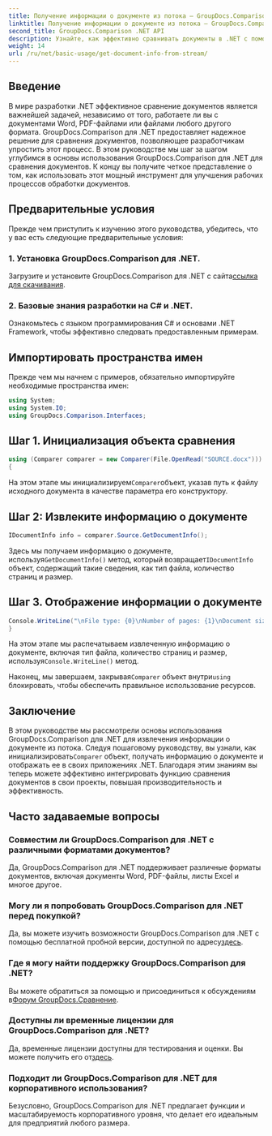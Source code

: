 ```yaml
---
title: Получение информации о документе из потока — GroupDocs.Comparison для .NET
linktitle: Получение информации о документе из потока — GroupDocs.Comparison для .NET
second_title: GroupDocs.Comparison .NET API
description: Узнайте, как эффективно сравнивать документы в .NET с помощью GroupDocs.Comparison, что позволяет легко оптимизировать рабочие процессы обработки документов.
weight: 14
url: /ru/net/basic-usage/get-document-info-from-stream/
---
```

## Введение
В мире разработки .NET эффективное сравнение документов является важнейшей задачей, независимо от того, работаете ли вы с документами Word, PDF-файлами или файлами любого другого формата. GroupDocs.Comparison для .NET предоставляет надежное решение для сравнения документов, позволяющее разработчикам упростить этот процесс. В этом руководстве мы шаг за шагом углубимся в основы использования GroupDocs.Comparison для .NET для сравнения документов. К концу вы получите четкое представление о том, как использовать этот мощный инструмент для улучшения рабочих процессов обработки документов.
## Предварительные условия
Прежде чем приступить к изучению этого руководства, убедитесь, что у вас есть следующие предварительные условия:
### 1. Установка GroupDocs.Comparison для .NET.
 Загрузите и установите GroupDocs.Comparison для .NET с сайта[ссылка для скачивания](https://releases.groupdocs.com/comparison/net/).
### 2. Базовые знания разработки на C# и .NET.
Ознакомьтесь с языком программирования C# и основами .NET Framework, чтобы эффективно следовать предоставленным примерам.

## Импортировать пространства имен
Прежде чем мы начнем с примеров, обязательно импортируйте необходимые пространства имен:
```csharp
using System;
using System.IO;
using GroupDocs.Comparison.Interfaces;
```

## Шаг 1. Инициализация объекта сравнения
```csharp
using (Comparer comparer = new Comparer(File.OpenRead("SOURCE.docx")))
{
```
 На этом этапе мы инициализируем`Comparer`объект, указав путь к файлу исходного документа в качестве параметра его конструктору.
## Шаг 2: Извлеките информацию о документе
```csharp
IDocumentInfo info = comparer.Source.GetDocumentInfo();
```
 Здесь мы получаем информацию о документе, используя`GetDocumentInfo()` метод, который возвращает`IDocumentInfo` объект, содержащий такие сведения, как тип файла, количество страниц и размер.
## Шаг 3. Отображение информации о документе
```csharp
Console.WriteLine("\nFile type: {0}\nNumber of pages: {1}\nDocument size: {2} bytes", info.FileType, info.PageCount, info.Size);
}
```
 На этом этапе мы распечатываем извлеченную информацию о документе, включая тип файла, количество страниц и размер, используя`Console.WriteLine()` метод.

 Наконец, мы завершаем, закрывая`Comparer` объект внутри`using` блокировать, чтобы обеспечить правильное использование ресурсов.

## Заключение
 В этом руководстве мы рассмотрели основы использования GroupDocs.Comparison для .NET для извлечения информации о документе из потока. Следуя пошаговому руководству, вы узнали, как инициализировать`Comparer` объект, получать информацию о документе и отображать ее в своих приложениях .NET. Благодаря этим знаниям вы теперь можете эффективно интегрировать функцию сравнения документов в свои проекты, повышая производительность и эффективность.
## Часто задаваемые вопросы
### Совместим ли GroupDocs.Comparison для .NET с различными форматами документов?
Да, GroupDocs.Comparison для .NET поддерживает различные форматы документов, включая документы Word, PDF-файлы, листы Excel и многое другое.
### Могу ли я попробовать GroupDocs.Comparison для .NET перед покупкой?
 Да, вы можете изучить возможности GroupDocs.Comparison для .NET с помощью бесплатной пробной версии, доступной по адресу[здесь](https://releases.groupdocs.com/).
### Где я могу найти поддержку GroupDocs.Comparison для .NET?
 Вы можете обратиться за помощью и присоединиться к обсуждениям в[Форум GroupDocs.Сравнение](https://forum.groupdocs.com/c/comparison/12).
### Доступны ли временные лицензии для GroupDocs.Comparison для .NET?
 Да, временные лицензии доступны для тестирования и оценки. Вы можете получить его от[здесь](https://purchase.groupdocs.com/temporary-license/).
### Подходит ли GroupDocs.Comparison для .NET для корпоративного использования?
Безусловно, GroupDocs.Comparison для .NET предлагает функции и масштабируемость корпоративного уровня, что делает его идеальным для предприятий любого размера.